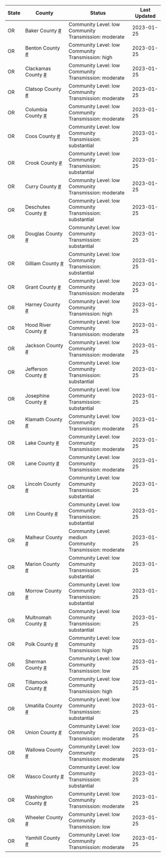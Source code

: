State | County | Status | Last Updated
--- | --- | --- | --- 
OR | Baker County <a href="#baker_county">#</a> | <a name="baker_county"></a>Community Level: low<br/>Community Transmission: moderate | 2023-01-25
OR | Benton County <a href="#benton_county">#</a> | <a name="benton_county"></a>Community Level: low<br/>Community Transmission: high | 2023-01-25
OR | Clackamas County <a href="#clackamas_county">#</a> | <a name="clackamas_county"></a>Community Level: low<br/>Community Transmission: moderate | 2023-01-25
OR | Clatsop County <a href="#clatsop_county">#</a> | <a name="clatsop_county"></a>Community Level: low<br/>Community Transmission: moderate | 2023-01-25
OR | Columbia County <a href="#columbia_county">#</a> | <a name="columbia_county"></a>Community Level: low<br/>Community Transmission: moderate | 2023-01-25
OR | Coos County <a href="#coos_county">#</a> | <a name="coos_county"></a>Community Level: low<br/>Community Transmission: substantial | 2023-01-25
OR | Crook County <a href="#crook_county">#</a> | <a name="crook_county"></a>Community Level: low<br/>Community Transmission: substantial | 2023-01-25
OR | Curry County <a href="#curry_county">#</a> | <a name="curry_county"></a>Community Level: low<br/>Community Transmission: moderate | 2023-01-25
OR | Deschutes County <a href="#deschutes_county">#</a> | <a name="deschutes_county"></a>Community Level: low<br/>Community Transmission: substantial | 2023-01-25
OR | Douglas County <a href="#douglas_county">#</a> | <a name="douglas_county"></a>Community Level: low<br/>Community Transmission: substantial | 2023-01-25
OR | Gilliam County <a href="#gilliam_county">#</a> | <a name="gilliam_county"></a>Community Level: low<br/>Community Transmission: substantial | 2023-01-25
OR | Grant County <a href="#grant_county">#</a> | <a name="grant_county"></a>Community Level: low<br/>Community Transmission: moderate | 2023-01-25
OR | Harney County <a href="#harney_county">#</a> | <a name="harney_county"></a>Community Level: low<br/>Community Transmission: high | 2023-01-25
OR | Hood River County <a href="#hood_river_county">#</a> | <a name="hood_river_county"></a>Community Level: low<br/>Community Transmission: moderate | 2023-01-25
OR | Jackson County <a href="#jackson_county">#</a> | <a name="jackson_county"></a>Community Level: low<br/>Community Transmission: moderate | 2023-01-25
OR | Jefferson County <a href="#jefferson_county">#</a> | <a name="jefferson_county"></a>Community Level: low<br/>Community Transmission: substantial | 2023-01-25
OR | Josephine County <a href="#josephine_county">#</a> | <a name="josephine_county"></a>Community Level: low<br/>Community Transmission: substantial | 2023-01-25
OR | Klamath County <a href="#klamath_county">#</a> | <a name="klamath_county"></a>Community Level: low<br/>Community Transmission: moderate | 2023-01-25
OR | Lake County <a href="#lake_county">#</a> | <a name="lake_county"></a>Community Level: low<br/>Community Transmission: moderate | 2023-01-25
OR | Lane County <a href="#lane_county">#</a> | <a name="lane_county"></a>Community Level: low<br/>Community Transmission: moderate | 2023-01-25
OR | Lincoln County <a href="#lincoln_county">#</a> | <a name="lincoln_county"></a>Community Level: low<br/>Community Transmission: substantial | 2023-01-25
OR | Linn County <a href="#linn_county">#</a> | <a name="linn_county"></a>Community Level: low<br/>Community Transmission: substantial | 2023-01-25
OR | Malheur County <a href="#malheur_county">#</a> | <a name="malheur_county"></a>Community Level: medium<br/>Community Transmission: moderate | 2023-01-25
OR | Marion County <a href="#marion_county">#</a> | <a name="marion_county"></a>Community Level: low<br/>Community Transmission: substantial | 2023-01-25
OR | Morrow County <a href="#morrow_county">#</a> | <a name="morrow_county"></a>Community Level: low<br/>Community Transmission: substantial | 2023-01-25
OR | Multnomah County <a href="#multnomah_county">#</a> | <a name="multnomah_county"></a>Community Level: low<br/>Community Transmission: substantial | 2023-01-25
OR | Polk County <a href="#polk_county">#</a> | <a name="polk_county"></a>Community Level: low<br/>Community Transmission: high | 2023-01-25
OR | Sherman County <a href="#sherman_county">#</a> | <a name="sherman_county"></a>Community Level: low<br/>Community Transmission: low | 2023-01-25
OR | Tillamook County <a href="#tillamook_county">#</a> | <a name="tillamook_county"></a>Community Level: low<br/>Community Transmission: high | 2023-01-25
OR | Umatilla County <a href="#umatilla_county">#</a> | <a name="umatilla_county"></a>Community Level: low<br/>Community Transmission: substantial | 2023-01-25
OR | Union County <a href="#union_county">#</a> | <a name="union_county"></a>Community Level: low<br/>Community Transmission: moderate | 2023-01-25
OR | Wallowa County <a href="#wallowa_county">#</a> | <a name="wallowa_county"></a>Community Level: low<br/>Community Transmission: moderate | 2023-01-25
OR | Wasco County <a href="#wasco_county">#</a> | <a name="wasco_county"></a>Community Level: low<br/>Community Transmission: substantial | 2023-01-25
OR | Washington County <a href="#washington_county">#</a> | <a name="washington_county"></a>Community Level: low<br/>Community Transmission: moderate | 2023-01-25
OR | Wheeler County <a href="#wheeler_county">#</a> | <a name="wheeler_county"></a>Community Level: low<br/>Community Transmission: low | 2023-01-25
OR | Yamhill County <a href="#yamhill_county">#</a> | <a name="yamhill_county"></a>Community Level: low<br/>Community Transmission: moderate | 2023-01-25
